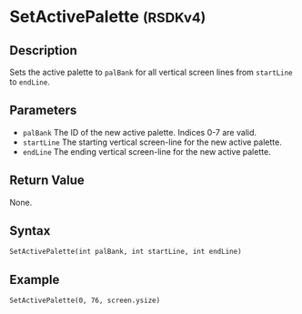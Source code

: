 # SetActivePalette <small>(RSDKv4)</small>

## Description
Sets the active palette to `palBank` for all vertical screen lines from `startLine` to `endLine`.

## Parameters
- `palBank`
The ID of the new active palette. Indices 0-7 are valid.
- `startLine`
The starting vertical screen-line for the new active palette.
- `endLine`
The ending vertical screen-line for the new active palette.

## Return Value
None.

## Syntax
```
SetActivePalette(int palBank, int startLine, int endLine)
```

## Example
```
SetActivePalette(0, 76, screen.ysize)
```
